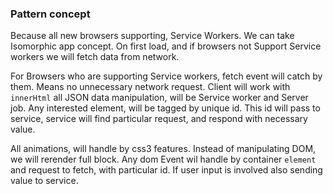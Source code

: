 ### Pattern concept

Because all new browsers supporting, Service Workers. We can take Isomorphic app concept. On first load, and if browsers not Support Service workers we will fetch data from network.
 
For Browsers who are supporting Service workers, fetch event will catch by them. Means no unnecessary network request. 
Client will work with `innerHtml` all JSON data manipulation, will be Service worker and Server job. Any interested element, will be tagged by unique id.
This id will pass to service, service will find particular request, and respond with necessary value.

All animations, will handle by css3 features. Instead of manipulating DOM, we will rerender full block. Any dom Event wil handle by container `element` and request to fetch, with particular id. 
If user input is involved also sending value to service. 
